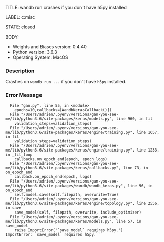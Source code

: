 TITLE:
wandb run crashes if you don't have h5py installed

LABEL:
c:misc

STATE:
closed

BODY:
* Weights and Biases version: 0.4.40
* Python version: 3.6.3
* Operating System: MacOS 

### Description

Crashes on `wandb run ...` if you don't have `h5py` installed.

### Error Message

```
  File "gan.py", line 55, in <module>
    epochs=10,callbacks=[WandbKerasCallback()])
  File "/Users/adrien/.pyenv/versions/gan-you-see-me/lib/python3.6/site-packages/keras/models.py", line 960, in fit
    validation_steps=validation_steps)
  File "/Users/adrien/.pyenv/versions/gan-you-see-me/lib/python3.6/site-packages/keras/engine/training.py", line 1657, in fit
    validation_steps=validation_steps)
  File "/Users/adrien/.pyenv/versions/gan-you-see-me/lib/python3.6/site-packages/keras/engine/training.py", line 1233, in _fit_loop
    callbacks.on_epoch_end(epoch, epoch_logs)
  File "/Users/adrien/.pyenv/versions/gan-you-see-me/lib/python3.6/site-packages/keras/callbacks.py", line 73, in on_epoch_end
    callback.on_epoch_end(epoch, logs)
  File "/Users/adrien/.pyenv/versions/gan-you-see-me/lib/python3.6/site-packages/wandb/wandb_keras.py", line 96, in on_epoch_end
    self.model.save(self.filepath, overwrite=True)
  File "/Users/adrien/.pyenv/versions/gan-you-see-me/lib/python3.6/site-packages/keras/engine/topology.py", line 2556, in save
    save_model(self, filepath, overwrite, include_optimizer)
  File "/Users/adrien/.pyenv/versions/gan-you-see-me/lib/python3.6/site-packages/keras/models.py", line 57, in save_model
    raise ImportError('`save_model` requires h5py.')
ImportError: `save_model` requires h5py.```


